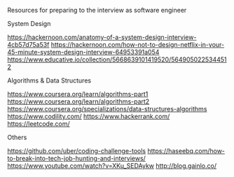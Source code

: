 Resources for preparing to the interview as software engineer

System Design

https://hackernoon.com/anatomy-of-a-system-design-interview-4cb57d75a53f
https://hackernoon.com/how-not-to-design-netflix-in-your-45-minute-system-design-interview-64953391a054
https://www.educative.io/collection/5668639101419520/5649050225344512

Algorithms & Data Structures

https://www.coursera.org/learn/algorithms-part1
https://www.coursera.org/learn/algorithms-part2
https://www.coursera.org/specializations/data-structures-algorithms
https://www.codility.com/
https://www.hackerrank.com/
https://leetcode.com/


Others

https://github.com/uber/coding-challenge-tools
https://haseebq.com/how-to-break-into-tech-job-hunting-and-interviews/
https://www.youtube.com/watch?v=XKu_SEDAykw
http://blog.gainlo.co/
